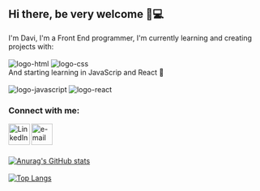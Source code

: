 ## Hi there, be very welcome 👋💻

 I'm Davi, I'm a Front End programmer, I'm currently learning and creating projects with: 
<br>
<br>
<img  src="https://img.icons8.com/color/2x/html-5.png" alt="logo-html" widht="80">
<img src="https://img.icons8.com/color/2x/css3.png" alt="logo-css" widht="80">
<br> 
And starting learning in JavaScrip and React 📝
<br> 
<br>
<img src="https://img.shields.io/badge/JavaScript-F7DF1E?style=for-the-badge&logo=javascript&logoColor=black" alt="logo-javascript" widht="80">
<img src="https://img.shields.io/badge/React-20232A?style=for-the-badge&logo=react&logoColor=61DAFB" alt="logo-react" widht="80">
<br />

### Connect with me:

<p>
<a href="https://www.linkedin.com/in/davi-izidoro/">
<img align="left" alt="LinkedIn" width="42px" src="https://cdn.jsdelivr.net/npm/simple-icons@v3/icons/linkedin.svg" />
</a>
<a href="mailto: contato@leehxd.com.br">
<img align="left" alt="e-mail" width="42px" src="https://upload.wikimedia.org/wikipedia/commons/d/df/Microsoft_Office_Outlook_%282018%E2%80%93present%29.svg" />
</a>
</p>
<br />
<br>
<br>

[![Anurag's GitHub stats](https://github-readme-stats.vercel.app/api?username=Davi22D&theme=blue-green)](https://github.com/anuraghazra/github-readme-stats)
<br>
<br>
[![Top Langs](https://github-readme-stats.vercel.app/api/top-langs/?username=Davi22D&theme=blue-green)](https://github.com/anuraghazra/github-readme-stats)
